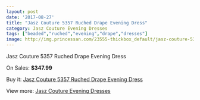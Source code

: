 ```yaml
---
layout: post
date: '2017-08-27'
title: "Jasz Couture 5357 Ruched Drape Evening Dress"
category: Jasz Couture Evening Dresses
tags: ["beaded","ruched","evening","drape","dresses"]
image: http://img.princessan.com/23555-thickbox_default/jasz-couture-5357-ruched-drape-evening-dress.jpg
---
```

Jasz Couture 5357 Ruched Drape Evening Dress

On Sales: **$347.99**
<a href="https://www.princessan.com/en/10682-jasz-couture-5357-ruched-drape-evening-dress.html"><amp-img layout="responsive" width="600" height="600" src="//img.princessan.com/23555-thickbox_default/jasz-couture-5357-ruched-drape-evening-dress.jpg" alt="Jasz Couture 5357 Ruched Drape Evening Dress 0" /></a>

Buy it: [Jasz Couture 5357 Ruched Drape Evening Dress](https://www.princessan.com/en/10682-jasz-couture-5357-ruched-drape-evening-dress.html "Jasz Couture 5357 Ruched Drape Evening Dress")

View more: [Jasz Couture Evening Dresses](https://www.princessan.com/en/82- "Jasz Couture Evening Dresses")